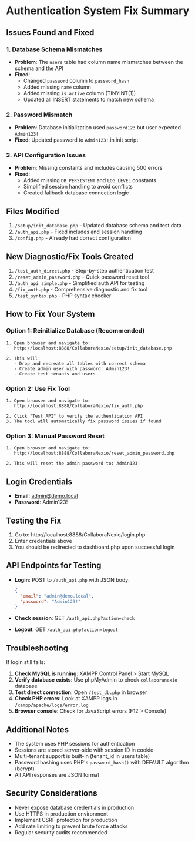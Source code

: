 # Authentication System Fix Summary

## Issues Found and Fixed

### 1. Database Schema Mismatches
- **Problem**: The `users` table had column name mismatches between the schema and the API
- **Fixed**:
  - Changed `password` column to `password_hash`
  - Added missing `name` column
  - Added missing `is_active` column (TINYINT(1))
  - Updated all INSERT statements to match new schema

### 2. Password Mismatch
- **Problem**: Database initialization used `password123` but user expected `Admin123!`
- **Fixed**: Updated password to `Admin123!` in init script

### 3. API Configuration Issues
- **Problem**: Missing constants and includes causing 500 errors
- **Fixed**:
  - Added missing `DB_PERSISTENT` and `LOG_LEVEL` constants
  - Simplified session handling to avoid conflicts
  - Created fallback database connection logic

## Files Modified

1. `/setup/init_database.php` - Updated database schema and test data
2. `/auth_api.php` - Fixed includes and session handling
3. `/config.php` - Already had correct configuration

## New Diagnostic/Fix Tools Created

1. `/test_auth_direct.php` - Step-by-step authentication test
2. `/reset_admin_password.php` - Quick password reset tool
3. `/auth_api_simple.php` - Simplified auth API for testing
4. `/fix_auth.php` - Comprehensive diagnostic and fix tool
5. `/test_syntax.php` - PHP syntax checker

## How to Fix Your System

### Option 1: Reinitialize Database (Recommended)
```
1. Open browser and navigate to:
   http://localhost:8888/CollaboraNexio/setup/init_database.php

2. This will:
   - Drop and recreate all tables with correct schema
   - Create admin user with password: Admin123!
   - Create test tenants and users
```

### Option 2: Use Fix Tool
```
1. Open browser and navigate to:
   http://localhost:8888/CollaboraNexio/fix_auth.php

2. Click "Test API" to verify the authentication API
3. The tool will automatically fix password issues if found
```

### Option 3: Manual Password Reset
```
1. Open browser and navigate to:
   http://localhost:8888/CollaboraNexio/reset_admin_password.php

2. This will reset the admin password to: Admin123!
```

## Login Credentials

- **Email**: admin@demo.local
- **Password**: Admin123!

## Testing the Fix

1. Go to: http://localhost:8888/CollaboraNexio/login.php
2. Enter credentials above
3. You should be redirected to dashboard.php upon successful login

## API Endpoints for Testing

- **Login**: POST to `/auth_api.php` with JSON body:
  ```json
  {
    "email": "admin@demo.local",
    "password": "Admin123!"
  }
  ```

- **Check session**: GET `/auth_api.php?action=check`
- **Logout**: GET `/auth_api.php?action=logout`

## Troubleshooting

If login still fails:

1. **Check MySQL is running**: XAMPP Control Panel > Start MySQL
2. **Verify database exists**: Use phpMyAdmin to check `collaboranexio` database
3. **Test direct connection**: Open `/test_db.php` in browser
4. **Check PHP errors**: Look at XAMPP logs in `/xampp/apache/logs/error.log`
5. **Browser console**: Check for JavaScript errors (F12 > Console)

## Additional Notes

- The system uses PHP sessions for authentication
- Sessions are stored server-side with session ID in cookie
- Multi-tenant support is built-in (tenant_id in users table)
- Password hashing uses PHP's `password_hash()` with DEFAULT algorithm (bcrypt)
- All API responses are JSON format

## Security Considerations

- Never expose database credentials in production
- Use HTTPS in production environment
- Implement CSRF protection for production
- Add rate limiting to prevent brute force attacks
- Regular security audits recommended